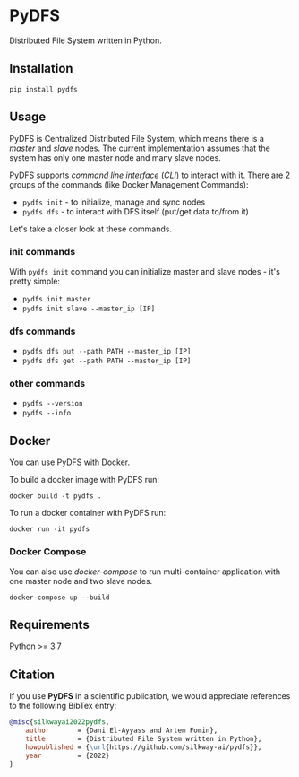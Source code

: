 # PyDFS
Distributed File System written in Python.

## Installation
```
pip install pydfs
```

## Usage
PyDFS is Centralized Distributed File System, which means there is a *master* and *slave* nodes.
The current implementation assumes that the system has only one master node and many slave nodes.

PyDFS supports *command line interface* (*CLI*) to interact with it.
There are 2 groups of the commands (like Docker Management Commands):
- `pydfs init` - to initialize, manage and sync nodes
- `pydfs dfs` - to interact with DFS itself (put/get data to/from it)

Let's take a closer look at these commands.

### init commands
With `pydfs init` command you can initialize master and slave nodes - it's pretty simple:
- `pydfs init master`
- `pydfs init slave --master_ip [IP]`

### dfs commands
- `pydfs dfs put --path PATH --master_ip [IP]`
- `pydfs dfs get --path PATH --master_ip [IP]`

### other commands
- `pydfs --version`
- `pydfs --info`

## Docker
You can use PyDFS with Docker.

To build a docker image with PyDFS run:
```docker
docker build -t pydfs .
```
<!-- TODO: push image to Docker Hub -->

To run a docker container with PyDFS run:
```
docker run -it pydfs
```

### Docker Compose
You can also use *docker-compose* to run multi-container application with one master node and two slave nodes.
```
docker-compose up --build
```

## Requirements
Python >= 3.7

## Citation
If you use **PyDFS** in a scientific publication, we would appreciate references to the following BibTex entry:
```bibtex
@misc{silkwayai2022pydfs,
    author       = {Dani El-Ayyass and Artem Fomin},
    title        = {Distributed File System written in Python},
    howpublished = {\url{https://github.com/silkway-ai/pydfs}},
    year         = {2022}
}
```
